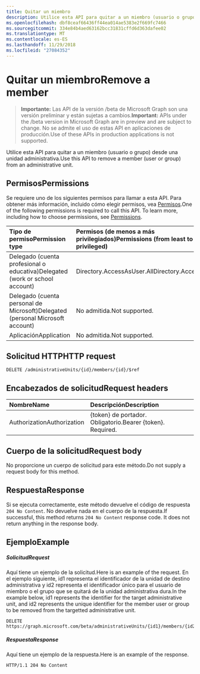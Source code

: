 ```yaml
---
title: Quitar un miembro
description: Utilice esta API para quitar a un miembro (usuario o grupo) desde una unidad administrativa.
ms.openlocfilehash: dbf8ceaf66436ff44ea014ae5383e2f669fc7466
ms.sourcegitcommit: 334e84b4aed63162bcc31831cffd6d363dafee02
ms.translationtype: MT
ms.contentlocale: es-ES
ms.lasthandoff: 11/29/2018
ms.locfileid: "27084352"
---
```

# <a name="remove-a-member"></a><span data-ttu-id="850c1-103">Quitar un miembro</span><span class="sxs-lookup"><span data-stu-id="850c1-103">Remove a member</span></span>

> <span data-ttu-id="850c1-104">**Importante:** Las API de la versión /beta de Microsoft Graph son una versión preliminar y están sujetas a cambios.</span><span class="sxs-lookup"><span data-stu-id="850c1-104">**Important:** APIs under the /beta version in Microsoft Graph are in preview and are subject to change.</span></span> <span data-ttu-id="850c1-105">No se admite el uso de estas API en aplicaciones de producción.</span><span class="sxs-lookup"><span data-stu-id="850c1-105">Use of these APIs in production applications is not supported.</span></span>

<span data-ttu-id="850c1-106">Utilice esta API para quitar a un miembro (usuario o grupo) desde una unidad administrativa.</span><span class="sxs-lookup"><span data-stu-id="850c1-106">Use this API to remove a member (user or group) from an administrative unit.</span></span>

## <a name="permissions"></a><span data-ttu-id="850c1-107">Permisos</span><span class="sxs-lookup"><span data-stu-id="850c1-107">Permissions</span></span>
<span data-ttu-id="850c1-p102">Se requiere uno de los siguientes permisos para llamar a esta API. Para obtener más información, incluido cómo elegir permisos, vea [Permisos](/graph/permissions-reference).</span><span class="sxs-lookup"><span data-stu-id="850c1-p102">One of the following permissions is required to call this API. To learn more, including how to choose permissions, see [Permissions](/graph/permissions-reference).</span></span>


|<span data-ttu-id="850c1-110">Tipo de permiso</span><span class="sxs-lookup"><span data-stu-id="850c1-110">Permission type</span></span>      | <span data-ttu-id="850c1-111">Permisos (de menos a más privilegiados)</span><span class="sxs-lookup"><span data-stu-id="850c1-111">Permissions (from least to most privileged)</span></span>              |
|:--------------------|:---------------------------------------------------------|
|<span data-ttu-id="850c1-112">Delegado (cuenta profesional o educativa)</span><span class="sxs-lookup"><span data-stu-id="850c1-112">Delegated (work or school account)</span></span> | <span data-ttu-id="850c1-113">Directory.AccessAsUser.All</span><span class="sxs-lookup"><span data-stu-id="850c1-113">Directory.AccessAsUser.All</span></span>    |
|<span data-ttu-id="850c1-114">Delegado (cuenta personal de Microsoft)</span><span class="sxs-lookup"><span data-stu-id="850c1-114">Delegated (personal Microsoft account)</span></span> | <span data-ttu-id="850c1-115">No admitida.</span><span class="sxs-lookup"><span data-stu-id="850c1-115">Not supported.</span></span>    |
|<span data-ttu-id="850c1-116">Aplicación</span><span class="sxs-lookup"><span data-stu-id="850c1-116">Application</span></span> | <span data-ttu-id="850c1-117">No admitida.</span><span class="sxs-lookup"><span data-stu-id="850c1-117">Not supported.</span></span> |

## <a name="http-request"></a><span data-ttu-id="850c1-118">Solicitud HTTP</span><span class="sxs-lookup"><span data-stu-id="850c1-118">HTTP request</span></span>
<!-- { "blockType": "ignored" } -->
```http
DELETE /administrativeUnits/{id}/members/{id}/$ref
```
## <a name="request-headers"></a><span data-ttu-id="850c1-119">Encabezados de solicitud</span><span class="sxs-lookup"><span data-stu-id="850c1-119">Request headers</span></span>
| <span data-ttu-id="850c1-120">Nombre</span><span class="sxs-lookup"><span data-stu-id="850c1-120">Name</span></span>      |<span data-ttu-id="850c1-121">Descripción</span><span class="sxs-lookup"><span data-stu-id="850c1-121">Description</span></span>|
|:----------|:----------|
| <span data-ttu-id="850c1-122">Authorization</span><span class="sxs-lookup"><span data-stu-id="850c1-122">Authorization</span></span>  | <span data-ttu-id="850c1-p103">{token} de portador. Obligatorio.</span><span class="sxs-lookup"><span data-stu-id="850c1-p103">Bearer {token}. Required.</span></span> |

## <a name="request-body"></a><span data-ttu-id="850c1-125">Cuerpo de la solicitud</span><span class="sxs-lookup"><span data-stu-id="850c1-125">Request body</span></span>
<span data-ttu-id="850c1-126">No proporcione un cuerpo de solicitud para este método.</span><span class="sxs-lookup"><span data-stu-id="850c1-126">Do not supply a request body for this method.</span></span>

## <a name="response"></a><span data-ttu-id="850c1-127">Respuesta</span><span class="sxs-lookup"><span data-stu-id="850c1-127">Response</span></span>

<span data-ttu-id="850c1-p104">Si se ejecuta correctamente, este método devuelve el código de respuesta `204 No Content`. No devuelve nada en el cuerpo de la respuesta.</span><span class="sxs-lookup"><span data-stu-id="850c1-p104">If successful, this method returns `204 No Content` response code. It does not return anything in the response body.</span></span>

## <a name="example"></a><span data-ttu-id="850c1-130">Ejemplo</span><span class="sxs-lookup"><span data-stu-id="850c1-130">Example</span></span>
##### <a name="request"></a><span data-ttu-id="850c1-131">Solicitud</span><span class="sxs-lookup"><span data-stu-id="850c1-131">Request</span></span>
<span data-ttu-id="850c1-132">Aquí tiene un ejemplo de la solicitud.</span><span class="sxs-lookup"><span data-stu-id="850c1-132">Here is an example of the request.</span></span> <span data-ttu-id="850c1-133">En el ejemplo siguiente, id1 representa el identificador de la unidad de destino administrativa y id2 representa el identificador único para el usuario de miembro o el grupo que se quitará de la unidad administrativa dura.</span><span class="sxs-lookup"><span data-stu-id="850c1-133">In the example below, id1 represents the identifier for the target administrative unit, and id2 represents the unique identifier for the member user or group to be removed from the targetted administrative unit.</span></span> 

```http
DELETE https://graph.microsoft.com/beta/administrativeUnits/{id1}/members/{id2}/$ref
```

##### <a name="response"></a><span data-ttu-id="850c1-134">Respuesta</span><span class="sxs-lookup"><span data-stu-id="850c1-134">Response</span></span>
<span data-ttu-id="850c1-135">Aquí tiene un ejemplo de la respuesta.</span><span class="sxs-lookup"><span data-stu-id="850c1-135">Here is an example of the response.</span></span>
 
```http
HTTP/1.1 204 No Content
```
